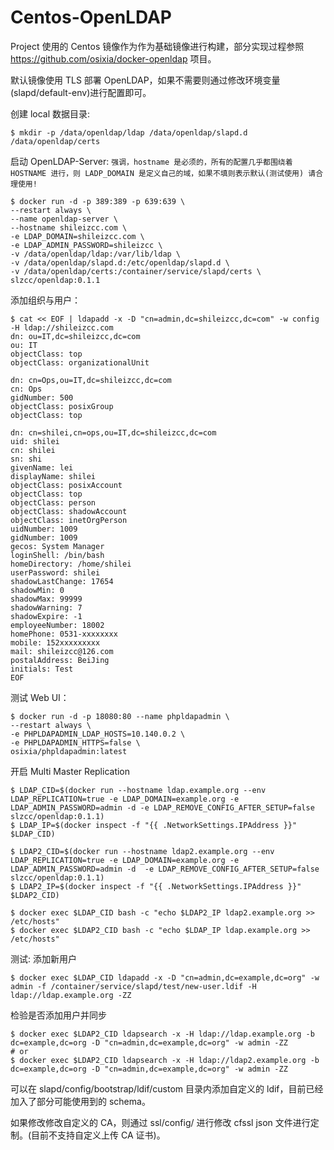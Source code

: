 # Centos-OpenLDAP

Project 使用的 Centos 镜像作为作为基础镜像进行构建，部分实现过程参照 https://github.com/osixia/docker-openldap 项目。

默认镜像使用 TLS 部署 OpenLDAP，如果不需要则通过修改环境变量(slapd/default-env)进行配置即可。

创建 local 数据目录: 
```
$ mkdir -p /data/openldap/ldap /data/openldap/slapd.d /data/openldap/certs
```

启动 OpenLDAP-Server:
`强调，hostname 是必须的，所有的配置几乎都围绕着 HOSTNAME 进行，则 LADP_DOMAIN 是定义自己的域，如果不填则表示默认(测试使用) 请合理使用!`
```
$ docker run -d -p 389:389 -p 639:639 \
--restart always \
--name openldap-server \
--hostname shileizcc.com \
-e LDAP_DOMAIN=shileizcc.com \
-e LDAP_ADMIN_PASSWORD=shileizcc \
-v /data/openldap/ldap:/var/lib/ldap \
-v /data/openldap/slapd.d:/etc/openldap/slapd.d \
-v /data/openldap/certs:/container/service/slapd/certs \
slzcc/openldap:0.1.1
```
添加组织与用户：
```
$ cat << EOF | ldapadd -x -D "cn=admin,dc=shileizcc,dc=com" -w config  -H ldap://shileizcc.com
dn: ou=IT,dc=shileizcc,dc=com
ou: IT
objectClass: top
objectClass: organizationalUnit

dn: cn=Ops,ou=IT,dc=shileizcc,dc=com
cn: Ops
gidNumber: 500
objectClass: posixGroup
objectClass: top

dn: cn=shilei,cn=ops,ou=IT,dc=shileizcc,dc=com
uid: shilei
cn: shilei
sn: shi
givenName: lei
displayName: shilei
objectClass: posixAccount
objectClass: top
objectClass: person
objectClass: shadowAccount
objectClass: inetOrgPerson
uidNumber: 1009
gidNumber: 1009
gecos: System Manager
loginShell: /bin/bash
homeDirectory: /home/shilei
userPassword: shilei
shadowLastChange: 17654
shadowMin: 0
shadowMax: 99999
shadowWarning: 7
shadowExpire: -1
employeeNumber: 18002
homePhone: 0531-xxxxxxxx
mobile: 152xxxxxxxxx
mail: shileizcc@126.com
postalAddress: BeiJing
initials: Test
EOF
```
测试 Web UI：
```
$ docker run -d -p 18080:80 --name phpldapadmin \
--restart always \
-e PHPLDAPADMIN_LDAP_HOSTS=10.140.0.2 \
-e PHPLDAPADMIN_HTTPS=false \
osixia/phpldapadmin:latest
```

开启 Multi Master Replication
```
$ LDAP_CID=$(docker run --hostname ldap.example.org --env LDAP_REPLICATION=true -e LDAP_DOMAIN=example.org -e LDAP_ADMIN_PASSWORD=admin -d -e LDAP_REMOVE_CONFIG_AFTER_SETUP=false  slzcc/openldap:0.1.1)
$ LDAP_IP=$(docker inspect -f "{{ .NetworkSettings.IPAddress }}" $LDAP_CID)

$ LDAP2_CID=$(docker run --hostname ldap2.example.org --env LDAP_REPLICATION=true -e LDAP_DOMAIN=example.org -e LDAP_ADMIN_PASSWORD=admin -d  -e LDAP_REMOVE_CONFIG_AFTER_SETUP=false  slzcc/openldap:0.1.1)
$ LDAP2_IP=$(docker inspect -f "{{ .NetworkSettings.IPAddress }}" $LDAP2_CID)

$ docker exec $LDAP_CID bash -c "echo $LDAP2_IP ldap2.example.org >> /etc/hosts"
$ docker exec $LDAP2_CID bash -c "echo $LDAP_IP ldap.example.org >> /etc/hosts"
```
测试: 添加新用户
```
$ docker exec $LDAP_CID ldapadd -x -D "cn=admin,dc=example,dc=org" -w admin -f /container/service/slapd/test/new-user.ldif -H ldap://ldap.example.org -ZZ
```
检验是否添加用户并同步
```
$ docker exec $LDAP2_CID ldapsearch -x -H ldap://ldap.example.org -b dc=example,dc=org -D "cn=admin,dc=example,dc=org" -w admin -ZZ
# or
$ docker exec $LDAP2_CID ldapsearch -x -H ldap://ldap2.example.org -b dc=example,dc=org -D "cn=admin,dc=example,dc=org" -w admin -ZZ
```

可以在 slapd/config/bootstrap/ldif/custom 目录内添加自定义的 ldif，目前已经加入了部分可能使用到的 schema。

如果修改修改自定义的 CA，则通过 ssl/config/ 进行修改 cfssl json 文件进行定制。(目前不支持自定义上传 CA 证书)。
